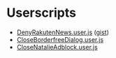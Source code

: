 # Userscripts

- [DenyRakutenNews.user.js](https://gist.github.com/ktakayama/96377/raw/51be34870a850d1a80234253499ee6fd3c4ca7ef/DenyRakutenNews.user.js) ([gist](https://gist.github.com/ktakayama/96377))
- [CloseBorderfreeDialog.user.js](https://github.com/ngs/userscripts/raw/master/CloseBorderfreeDialog.user.js)
- [CloseNatalieAdblock.user.js](https://github.com/ngs/userscripts/raw/master/CloseNatalieAdblock.user.js)
